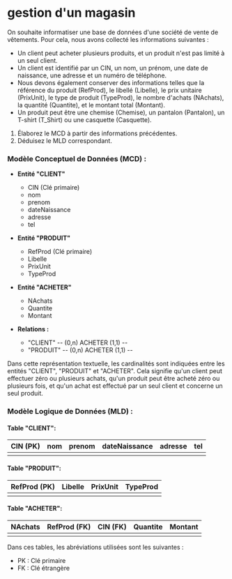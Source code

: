 # gestion d'un magasin

On souhaite informatiser une base de données d'une société de vente de vêtements. Pour cela, 
    nous avons collecté les informations suivantes :

- Un client peut acheter plusieurs produits, et un produit n'est pas limité à un seul client.
- Un client est identifié par un CIN, un nom, un prénom, une date de naissance, une adresse et 
     un numéro de téléphone.
- Nous devons également conserver des informations telles que la référence du produit (RefProd),
     le libellé (Libelle), le prix unitaire (PrixUnit), le type de produit (TypeProd), 
     le nombre d'achats (NAchats), la quantité (Quantite), et le montant total (Montant).
- Un produit peut être une chemise (Chemise), un pantalon (Pantalon), un T-shirt (T_Shirt) 
     ou une casquette (Casquette).

1) Élaborez le MCD à partir des informations précédentes.
2) Déduisez le MLD correspondant.



### Modèle Conceptuel de Données (MCD) :

- **Entité "CLIENT"**
  - CIN (Clé primaire)
  - nom
  - prenom
  - dateNaissance
  - adresse
  - tel

- **Entité "PRODUIT"**
  - RefProd (Clé primaire)
  - Libelle
  - PrixUnit
  - TypeProd

- **Entité "ACHETER"**
  - NAchats
  - Quantite
  - Montant

- **Relations :**
  - "CLIENT" -- (0,n) ACHETER (1,1) --
  - "PRODUIT" -- (0,n) ACHETER (1,1) --

Dans cette représentation textuelle, les cardinalités sont indiquées entre les entités "CLIENT", "PRODUIT" et "ACHETER". Cela signifie qu'un client peut effectuer zéro ou plusieurs achats, qu'un produit peut être acheté zéro ou plusieurs fois, et qu'un achat est effectué par un seul client et concerne un seul produit.


### Modèle Logique de Données (MLD) :

#### Table "CLIENT":

| CIN (PK) | nom     | prenom        | dateNaissance | adresse | tel       |
| -------- | ------- | ------------- | ------------- | ------- | --------- |
|          |         |               |               |         |           |


#### Table "PRODUIT":

| RefProd (PK) | Libelle | PrixUnit | TypeProd |
| ------------ | ------- | -------- | -------- |
|              |         |          |          |


#### Table "ACHETER":
| NAchats | RefProd (FK) | CIN (FK) | Quantite | Montant |
| -------- | ------------- | ------- | -------- | ------- |
|          |               |         |          |         |


Dans ces tables, les abréviations utilisées sont les suivantes :
- PK : Clé primaire
- FK : Clé étrangère


